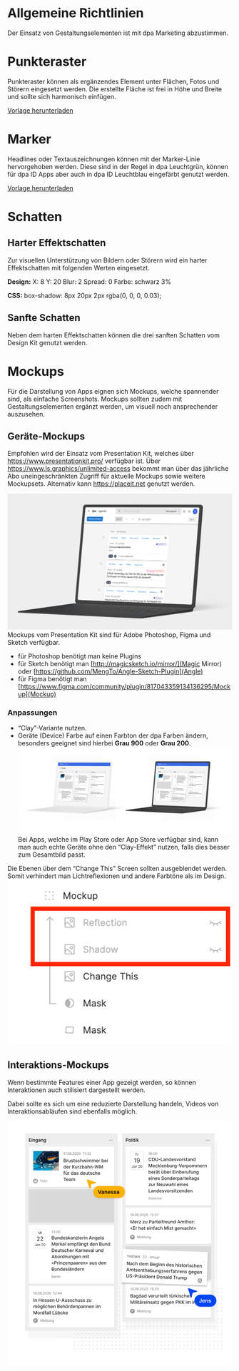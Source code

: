 # Allgemeine Richtlinien
Der Einsatz von Gestaltungselementen ist mit dpa Marketing abzustimmen.

# Punkteraster
Punkteraster können als ergänzendes Element unter Flächen, Fotos und Störern eingesetzt werden. Die erstellte Fläche ist frei in Höhe und Breite und sollte sich harmonisch einfügen.

[Vorlage herunterladen](https://devel-designkit.dpa-id.de/api/v1/tree/Grundlagen/Gestaltungselemente/Punkteraster.zip)

# Marker
Headlines oder Textauszeichnungen können mit der Marker-Linie hervorgehoben werden. 
Diese sind in der Regel in dpa Leuchtgrün, können für dpa ID Apps aber auch in dpa ID Leuchtblau eingefärbt genutzt werden.

[Vorlage herunterladen](https://devel-designkit.dpa-id.de/api/v1/tree/Grundlagen/Gestaltungselemente/Marker.zip)

# Schatten
## Harter Effektschatten

Zur visuellen Unterstützung von Bildern oder Störern wird ein harter Effektschatten mit folgenden Werten eingesetzt.

__Design:__ X: 8 Y: 20 Blur: 2 Spread: 0 Farbe: schwarz 3%

__CSS:__ box-shadow: 8px 20px 2px rgba(0, 0, 0, 0.03);


## Sanfte Schatten

Neben dem harten Effektschatten können die drei sanften Schatten vom Design Kit genutzt werden.

# Mockups
Für die Darstellung von Apps eignen sich Mockups, welche spannender sind, als einfache Screenshots. Mockups sollten zudem mit Gestaltungselementen ergänzt werden, um visuell noch ansprechender auszusehen.

## Geräte-Mockups
Empfohlen wird der Einsatz vom Presentation Kit, welches über <https://www.presentationkit.pro/> verfügbar ist. Über <https://www.ls.graphics/unlimited-access> bekommt man über das jährliche Abo uneingeschränkten Zugriff für aktuelle Mockups sowie weitere Mockupsets. Alternativ kann <https://placeit.net> genutzt werden.

![Mockup Beispiel](MockupExample.png)
Mockups vom Presentation Kit sind für Adobe Photoshop, Figma und Sketch verfügbar.

- für Photoshop benötigt man keine Plugins
- für Sketch benötigt man [http://magicsketch.io/mirror/](Magic Mirror) oder [https://github.com/MengTo/Angle-Sketch-Plugin](Angle)
- für Figma benötigt man [https://www.figma.com/community/plugin/817043359134136295/Mockup](Mockup)

### Anpassungen
- “Clay”-Variante nutzen. 
- Geräte (Device) Farbe auf einen Farbton der dpa Farben ändern, besonders geeignet sind hierbei __Grau 900__ oder __Grau 200__.
![Mockup Beispiel](MockupExample2.png)
Bei Apps, welche im Play Store oder App Store verfügbar sind, kann man auch echte Geräte ohne den “Clay-Effekt” nutzen, falls dies besser zum Gesamtbild passt.

Die Ebenen über dem “Change This” Screen sollten ausgeblendet werden. Somit verhindert man Lichtreflexionen und andere Farbtöne als im Design.
![ExplanationLayerView](ExplanationLayerView.png)

## Interaktions-Mockups
Wenn bestimmte Features einer App gezeigt werden, so können Interaktionen auch stilisiert dargestellt werden.

Dabei sollte es sich um eine reduzierte Darstellung handeln, Videos von Interaktionsabläufen sind ebenfalls möglich.

![MockupInteraction](MockupInteraction.png)
